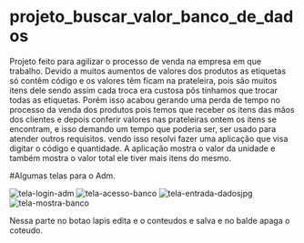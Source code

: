 # projeto_buscar_valor_banco_de_dados

Projeto feito para agilizar o processo de venda na empresa em que trabalho. Devido a muitos aumentos
de valores dos produtos as etiquetas só contêm código e os valores têm ficam na prateleira, pois são muitos
itens dele sendo assim cada troca era custosa pôs tínhamos que trocar todas as etiquetas.
Porém isso acabou gerando uma perda de tempo no processo da venda dos produtos pois temos que receber 
os itens das mãos dos clientes e depois conferir valores nas prateleiras ontem os itens se encontram, e isso
demando um tempo que poderia ser, ser usado para atender outros requisitos.
vendo isso resolvi fazer uma aplicação que visa digitar o código e quantidade. A aplicação mostra o valor
da unidade e também mostra o valor total ele tiver mais itens do mesmo.

#Algumas telas para o Adm.


![tela-login-adm](https://user-images.githubusercontent.com/101062401/227737190-5958d0c2-44a8-430b-994f-6792fca08c24.jpg)
![tela-acesso-banco](https://user-images.githubusercontent.com/101062401/227737197-a349ce37-1abe-4318-94df-140cadd3162d.jpg)
![tela-entrada-dadosjpg](https://user-images.githubusercontent.com/101062401/227737198-ae7e72b3-17c4-470a-ae7e-9a6de55d8c67.jpg)
![tela-mostra-banco](https://user-images.githubusercontent.com/101062401/227737200-a45960f5-5036-409f-ad9d-ecd78619d966.jpg)


Nessa parte no botao lapis edita e o conteudos e salva e no balde apaga o coteudo.
